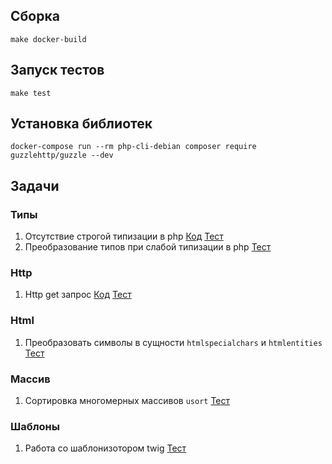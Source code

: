 
## Сборка

`make docker-build`

## Запуск тестов

`make test`

## Установка библиотек

`docker-compose run --rm php-cli-debian composer require guzzlehttp/guzzle --dev`

## Задачи

### Типы

1. Отсутствие строгой типизации в php [Код](src/Tasks/Types/NotStrictTypes.php) [Тест](tests/Tasks/Types/NotStrictTypesTest.php)
2. Преобразование типов при слабой типизации в php [Тест](tests/Tasks/Types/TypeConversionTest.php)

### Http

1. Http get запрос [Код](src/Tasks/Http/GetRequest.php) [Тест](tests/Tasks/Http/GetRequestTest.php)

### Html

1. Преобразовать символы в сущности `htmlspecialchars` и `htmlentities` [Тест](tests/Tasks/Html/SymbolsInEssenceTest.php)

### Массив

1. Сортировка многомерных массивов `usort` [Тест](tests/Tasks/Array/SortMultiArrayTest.php)

### Шаблоны

1. Работа со шаблонизотором twig [Тест](tests/Tasks/Templates/TwigExampleTest.php)

